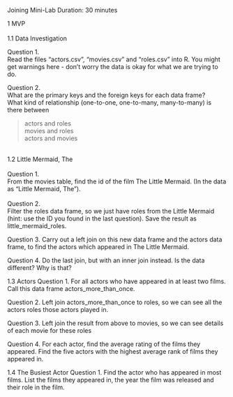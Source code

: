Joining Mini-Lab
Duration: 30 minutes

1 MVP <br>
<br>
1.1 Data Investigation

Question 1.<br>
Read the files “actors.csv”, “movies.csv” and “roles.csv” into R.  You might get warnings here - don’t worry the data is okay for what we are trying to do.



Question 2.<br>
What are the primary keys and the foreign keys for each data frame?<br>
What kind of relationship (one-to-one, one-to-many, many-to-many) is there between
<blockquote>actors and roles<br>
movies and roles<br>
actors and movies<br>
</blockquote>

<br>
1.2 Little Mermaid, The<br>
<br>
Question 1.<br>
From the movies table, find the id of the film The Little Mermaid. (In the data as “Little Mermaid, The”).
<br>
<br>
Question 2.<br>
Filter the roles data frame, so we just have roles from the Little Mermaid (hint: use the ID you found in the last question). Save the result as little_mermaid_roles.



Question 3.
Carry out a left join on this new data frame and the actors data frame, to find the actors which appeared in The Little Mermaid.



Question 4.
Do the last join, but with an inner join instead. Is the data different? Why is that?



1.3 Actors
Question 1.
For all actors who have appeared in at least two films. Call this data frame actors_more_than_once.



Question 2.
Left join actors_more_than_once to roles, so we can see all the actors roles those actors played in.



Question 3.
Left join the result from above to movies, so we can see details of each movie for these roles

Question 4.
For each actor, find the average rating of the films they appeared. Find the five actors with the highest average rank of films they appeared in.

1.4 The Busiest Actor
Question 1.
Find the actor who has appeared in most films. List the films they appeared in, the year the film was released and their role in the film.